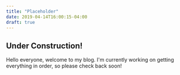 ```yaml
---
title: "Placeholder"
date: 2019-04-14T16:00:15-04:00
draft: true
---
```

## Under Construction!
Hello everyone, welcome to my blog. I'm currently working on getting everything
in order, so please check back soon!
